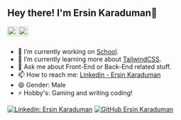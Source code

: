 ## Hey there! I'm Ersin Karaduman👋

<a href="https://www.linkedin.com/in/ersin-karaduman-b49130217/">
  <img align="left" alt="Ersin's Linkdein" width="22px" src="https://cdn.jsdelivr.net/npm/simple-icons@v3/icons/linkedin.svg" />
</a>
<a href="https://github.com/Ersin2004">
  <img align="left" alt="Ersin's Github" width="22px" src="https://cdn.jsdelivr.net/npm/simple-icons@v3/icons/github.svg" />
</a>

<br/>
<br/>


- 🔭 I’m currently working on [School](https://www.bit-academy.nl).
- 🌱 I’m currently learning more about [TailwindCSS](https://tailwindcss.com/).
- 💬 Ask me about Front-End or Back-End related stuff.
- 📫 How to reach me: [Linkedin - Ersin Karaduman](https://www.linkedin.com/in/ersin-karaduman-b49130217/)
- 😄 Gender: Male
- ⚡ Hobby's: Gaming and writing coding!

[![Linkedin: Ersin Karaduman](https://img.shields.io/badge/-Ersin-blue?style=flat-square&logo=Linkedin&logoColor=white&link=https://www.linkedin.com/in/ersin-karaduman-b49130217/)](https://www.linkedin.com/in/ersin-karaduman-39a29721a/)
[![GitHub Ersin Karaduman](https://img.shields.io/github/followers/Ersin2004?label=follow&style=social)](https://github.com/Ersin2004)

<div align="center">
